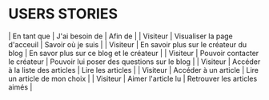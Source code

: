 # USERS STORIES

| En tant que | J'ai besoin de                           | Afin de                                     |
| Visiteur    | Visualiser la page d'acceuil             | Savoir où je suis                           |
| Visiteur    | En savoir plus sur le créateur du blog   | En savor plus sur ce blog et le créateur    |
| Visiteur    | Pouvoir contacter le créateur            | Pouvoir lui poser des questions sur le blog |
| Visiteur    | Accéder à la liste des articles          | Lire les articles                           |
| Visiteur    | Accéder à un article                     | Lire un article de mon choix                |
| Visiteur    | Aimer l'article lu                       | Retrouver les articles aimés                |
